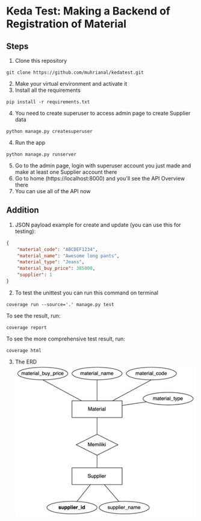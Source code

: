 # Keda Test: Making a Backend of Registration of Material

## Steps

1. Clone this repository
```
git clone https://github.com/muhrianal/kedatest.git
```
2. Make your virtual environment and activate it
3. Install all the requirements
```
pip install -r requirements.txt
```
4. You need to create superuser to access admin page to create Supplier data
```
python manage.py createsuperuser
```
4. Run the app
```
python manage.py runserver
```
5. Go to the admin page, login with superuser account you just made and make at least one Supplier account there
6. Go to home (https://localhost:8000) and you'll see the API Overview there
7. You can use all of the API now


## Addition

1. JSON payload example for create and update (you can use this for testing):
```json
{
    "material_code": "ABCDEF1234",
    "material_name": "Awesome long pants",
    "material_type": "Jeans",
    "material_buy_price": 385000,
    "supplier": 1
}
```

2. To test the unittest you can run this command on terminal
```
coverage run --source='.' manage.py test
```

To see the result, run:
```
coverage report
```

To see the more comprehensive test result, run:
```
coverage html
```

3. The ERD 
![ERD](./erd_db.jpg "ERD for Database")
